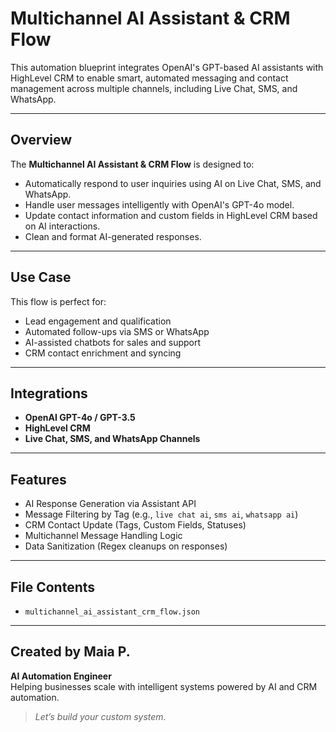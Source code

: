 # Multichannel AI Assistant & CRM Flow

This automation blueprint integrates OpenAI's GPT-based AI assistants with HighLevel CRM to enable smart, automated messaging and contact management across multiple channels, including Live Chat, SMS, and WhatsApp.

---

## Overview

The **Multichannel AI Assistant & CRM Flow** is designed to:
- Automatically respond to user inquiries using AI on Live Chat, SMS, and WhatsApp.
- Handle user messages intelligently with OpenAI's GPT-4o model.
- Update contact information and custom fields in HighLevel CRM based on AI interactions.
- Clean and format AI-generated responses.

---

## Use Case

This flow is perfect for:
- Lead engagement and qualification  
- Automated follow-ups via SMS or WhatsApp  
- AI-assisted chatbots for sales and support  
- CRM contact enrichment and syncing  

---

## Integrations

- **OpenAI GPT-4o / GPT-3.5**  
- **HighLevel CRM**  
- **Live Chat, SMS, and WhatsApp Channels**  

---

## Features

- AI Response Generation via Assistant API  
- Message Filtering by Tag (e.g., `live chat ai`, `sms ai`, `whatsapp ai`)  
- CRM Contact Update (Tags, Custom Fields, Statuses)  
- Multichannel Message Handling Logic  
- Data Sanitization (Regex cleanups on responses)  

---

## File Contents

- `multichannel_ai_assistant_crm_flow.json`  

---

## Created by Maia P.

**AI Automation Engineer**  
Helping businesses scale with intelligent systems powered by AI and CRM automation.

> *Let’s build your custom system.*


